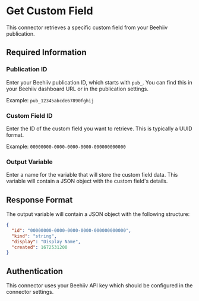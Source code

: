 # Get Custom Field

This connector retrieves a specific custom field from your Beehiiv publication.

## Required Information

### Publication ID
Enter your Beehiiv publication ID, which starts with `pub_`. You can find this in your Beehiiv dashboard URL or in the publication settings.

Example: `pub_12345abcde67890fghij`

### Custom Field ID
Enter the ID of the custom field you want to retrieve. This is typically a UUID format.

Example: `00000000-0000-0000-0000-000000000000`

### Output Variable
Enter a name for the variable that will store the custom field data. This variable will contain a JSON object with the custom field's details.

## Response Format

The output variable will contain a JSON object with the following structure:

```json
{
  "id": "00000000-0000-0000-0000-000000000000",
  "kind": "string",
  "display": "Display Name",
  "created": 1672531200
}
```

## Authentication

This connector uses your Beehiiv API key which should be configured in the connector settings.